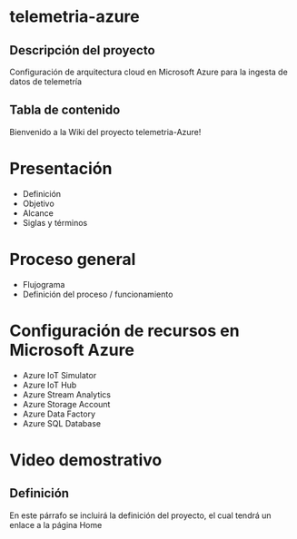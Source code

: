 # telemetria-azure

## Descripción del proyecto
Configuración de arquitectura cloud en Microsoft Azure para la ingesta de datos de telemetría

## Tabla de contenido

Bienvenido a la Wiki del proyecto telemetria-Azure!

# Presentación
* Definición
* Objetivo
* Alcance
* Siglas y términos

# Proceso general
* Flujograma
* Definición del proceso / funcionamiento

# Configuración de recursos en Microsoft Azure
* Azure IoT Simulator
* Azure IoT Hub
* Azure Stream Analytics
* Azure Storage Account
* Azure Data Factory
* Azure SQL Database

# Video demostrativo

## Definición
En este párrafo se incluirá la definición del proyecto, el cual tendrá un enlace a la página Home

